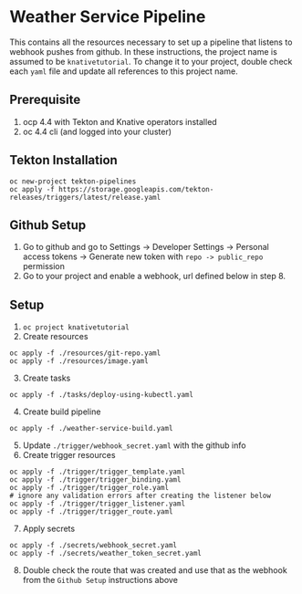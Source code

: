 # Weather Service Pipeline
This contains all the resources necessary to set up a pipeline that listens to webhook pushes from github.  In these instructions, the project name is assumed to be `knativetutorial`.  To change it to your project, double check each `yaml` file and update all references to this project name.


## Prerequisite
1.  ocp 4.4 with Tekton and Knative operators installed
2.  oc 4.4 cli (and logged into your cluster)


## Tekton Installation
```
oc new-project tekton-pipelines
oc apply -f https://storage.googleapis.com/tekton-releases/triggers/latest/release.yaml
```


## Github Setup
1.  Go to github and go to Settings -> Developer Settings -> Personal access tokens -> Generate new token with `repo -> public_repo` permission
2.  Go to your project and enable a webhook, url defined below in step 8.


## Setup
1.  `oc project knativetutorial`
2.  Create resources
```
oc apply -f ./resources/git-repo.yaml
oc apply -f ./resources/image.yaml
```
3.  Create tasks
```
oc apply -f ./tasks/deploy-using-kubectl.yaml
```
4.  Create build pipeline
```
oc apply -f ./weather-service-build.yaml
```
5.  Update `./trigger/webhook_secret.yaml` with the github info
6.  Create trigger resources
```
oc apply -f ./trigger/trigger_template.yaml
oc apply -f ./trigger/trigger_binding.yaml
oc apply -f ./trigger/trigger_role.yaml
# ignore any validation errors after creating the listener below
oc apply -f ./trigger/trigger_listener.yaml
oc apply -f ./trigger/trigger_route.yaml
```
7.  Apply secrets
```
oc apply -f ./secrets/webhook_secret.yaml
oc apply -f ./secrets/weather_token_secret.yaml
```
8.  Double check the route that was created and use that as the webhook from the `Github Setup` instructions above
